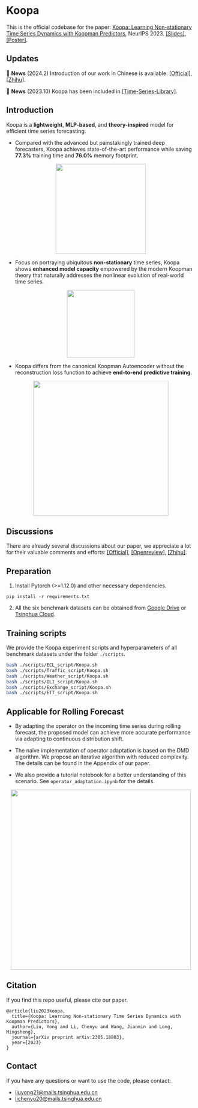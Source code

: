 # Koopa

This is the official codebase for the paper: [Koopa: Learning Non-stationary Time Series Dynamics with Koopman Predictors](https://arxiv.org/pdf/2305.18803.pdf), NeurIPS 2023. [[Slides]](https://cloud.tsinghua.edu.cn/f/407ef231c6cb4727a6fa/), [[Poster]](https://cloud.tsinghua.edu.cn/f/2f2fc7bd87d340ffaf29/).

## Updates

:triangular_flag_on_post: **News** (2024.2)  Introduction of our work in Chinese is available: [[Official]](https://mp.weixin.qq.com/s/10PoA6n51Qok-nJT6_vkhA), [[Zhihu]](https://www.zhihu.com/question/24189178/answer/3064876852).

:triangular_flag_on_post: **News** (2023.10) Koopa has been included in [[Time-Series-Library]](https://github.com/thuml/Time-Series-Library).

## Introduction

Koopa is a **lightweight**, **MLP-based**, and **theory-inspired** model for efficient time series forecasting. 

- Compared with the advanced but painstakingly trained deep forecasters, Koopa achieves state-of-the-art performance while saving **77.3%** training time and **76.0%** memory footprint.

<p align="center">
<img src="./figures/efficiency.png" height = "240" alt="" align=center />
</p>

- Focus on portraying ubiquitous **non-stationary** time series, Koopa shows **enhanced model capacity** empowered by the modern Koopman theory that naturally addresses the nonlinear evolution of real-world time series.
  
<p align="center">
<img src="./figures/motivation.png" height = "180" alt="" align=center />
</p>

- Koopa differs from the canonical Koopman Autoencoder without the reconstruction loss function to achieve **end-to-end predictive training**.
  
<p align="center">
<img src="./figures/architecture.png" height = "360" alt="" align=center />
</p>


## Discussions

There are already several discussions about our paper, we appreciate a lot for their valuable comments and efforts: [[Official]](https://mp.weixin.qq.com/s/10PoA6n51Qok-nJT6_vkhA), [[Openreview]](https://openreview.net/forum?id=jsanMaAxZE), [[Zhihu]](https://www.zhihu.com/question/24189178/answer/3064876852).


## Preparation

1. Install Pytorch (>=1.12.0) and other necessary dependencies.
```
pip install -r requirements.txt
```
2. All the six benchmark datasets can be obtained from [Google Drive](https://drive.google.com/file/d/1CC4ZrUD4EKncndzgy5PSTzOPSqcuyqqj/view?usp=sharing) or [Tsinghua Cloud](https://cloud.tsinghua.edu.cn/f/b8f4a78a39874ac9893e/?dl=1).

## Training scripts

We provide the Koopa experiment scripts and hyperparameters of all benchmark datasets under the folder `./scripts`.

```bash
bash ./scripts/ECL_script/Koopa.sh
bash ./scripts/Traffic_script/Koopa.sh
bash ./scripts/Weather_script/Koopa.sh
bash ./scripts/ILI_script/Koopa.sh
bash ./scripts/Exchange_script/Koopa.sh
bash ./scripts/ETT_script/Koopa.sh
```

## Applicable for Rolling Forecast

- By adapting the operator on the incoming time series during rolling forecast, the proposed model can achieve more accurate performance via adapting to continuous distribution shift.

- The naïve implementation of operator adaptation is based on the DMD algorithm. We propose an iterative algorithm with reduced complexity. The details can be found in the Appendix of our paper.


- We also provide a tutorial notebook for a better understanding of this scenario. See `operator_adaptation.ipynb` for the details.
<p align="center">
<img src="./figures/algorithm.png" height = "480" alt="" align=center />
</p>


## Citation

If you find this repo useful, please cite our paper. 

```
@article{liu2023koopa,
  title={Koopa: Learning Non-stationary Time Series Dynamics with Koopman Predictors},
  author={Liu, Yong and Li, Chenyu and Wang, Jianmin and Long, Mingsheng},
  journal={arXiv preprint arXiv:2305.18803},
  year={2023}
}
```

## Contact

If you have any questions or want to use the code, please contact:
* liuyong21@mails.tsinghua.edu.cn
* lichenyu20@mails.tsinghua.edu.cn
